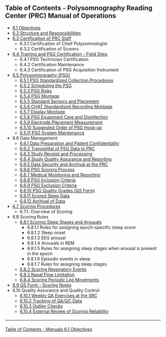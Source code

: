## Table of Contents - Polysomnography Reading Center (PRC) Manual of Operations

- [6.1 Objectives](:pages_path:/manuals/polysomnography-reading-center/6-01-objectives.md)
- [6.2 Structure and Responsibilities](:pages_path:/manuals/polysomnography-reading-center/6-02-structure-and-responsibilities.md)
- [6.3 Certification of PRC Staff](:pages_path:/manuals/polysomnography-reading-center/6-03-certification-of-prc-staff.md)
  - 6.3.1 Certification of Chief Polysomnologist
  - 6.3.2 Certification of Scorers
- [6.4 Training and PSG Certification - Field Sites](:pages_path:/manuals/polysomnography-reading-center/6-04-training-and-psg-certification-field-sites.md)
  - 6.4.1 PSG Technician Certification
  - 6.4.2 Certification Maintenance
  - 6.4.3 Certification of PSG Acquisition Instrument
- [6.5 Polysomnography (PSG)](:pages_path:/manuals/polysomnography-reading-center/6-05-00-polysomnography.md)
  - [6.5.1 PSG Standardized Collection Procedures](:pages_path:/manuals/polysomnography-reading-center/6-05-01-psg-standardized-collection-procedures.md)
  - [6.5.2 Scheduling the PSG](:pages_path:/manuals/polysomnography-reading-center/6-05-02-scheduling-the-psg.md)
  - [6.5.3 PSG Risks](:pages_path:/manuals/polysomnography-reading-center/6-05-03-psg-risks.md)
  - [6.5.4 PSG Montage](:pages_path:/manuals/polysomnography-reading-center/6-05-04-psg-montage.md)
  - [6.5.5 Standard Sensors and Placement](:pages_path:/manuals/polysomnography-reading-center/6-05-05-standard-sensors-and-placement.md)
  - [6.5.6 CHAT Standardized Recording Montage](:pages_path:/manuals/polysomnography-reading-center/6-05-06-chat-standardized-recording-montage.md)
  - [6.5.7 Display Montage](:pages_path:/manuals/polysomnography-reading-center/6-05-07-display-montage.md)
  - [6.5.8 PSG Equipment Care and Disinfection](:pages_path:/manuals/polysomnography-reading-center/6-05-08-psg-equipment-care-and-disinfection.md)
  - [6.5.9 Electrode Placement Measurement](:pages_path:/manuals/polysomnography-reading-center/6-05-09-electrode-placement-measurement.md)
  - [6.5.10 Suggested Order of PSG Hook-up](:pages_path:/manuals/polysomnography-reading-center/6-05-10-suggested-order-of-psg-hook-up.md)
  - [6.5.11 PSG System Maintenance](:pages_path:/manuals/polysomnography-reading-center/6-05-11-psg-system-maintenance.md)
- 6.6 Data Management
  - [6.6.1 Data Preparation and Patient Confidentiality](:pages_path:/manuals/polysomnography-reading-center/6-06-01-data-preparation-and-patient-confidentiality.md)
  - [6.6.2 Transmittal of PSG Data to PRC](:pages_path:/manuals/polysomnography-reading-center/6-06-02-transmittal-of-psg-data-to-prc.md)
  - [6.6.3 Study Receipt and Processing](:pages_path:/manuals/polysomnography-reading-center/6-06-03-study-receipt-and-processing.md)
  - [6.6.4 Study Quality Assurance and Reporting](:pages_path:/manuals/polysomnography-reading-center/6-06-04-study-quality-assurance-and-reporting.md)
  - [6.6.5 Data Security and Archival at the PRC](:pages_path:/manuals/polysomnography-reading-center/6-06-05-data-security-and-archival-at-the-prc.md)
  - [6.6.6 PSG Scoring Process](:pages_path:/manuals/polysomnography-reading-center/6-06-06-psg-scoring-process.md)
  - [6.6.7 Medical Monitoring and Reporting](:pages_path:/manuals/polysomnography-reading-center/6-06-07-medical-monitoring-and-reporting.md)
  - [6.6.8 PSG Inclusion Criteria](:pages_path:/manuals/polysomnography-reading-center/6-06-08-psg-inclusion-criteria.md)
  - [6.6.9 PSG Exclusion Criteria](:pages_path:/manuals/polysomnography-reading-center/6-06-09-psg-exclusion-criteria.md)
  - [6.6.10 PSG Quality Grades (QS Form)](:pages_path:/manuals/polysomnography-reading-center/6-06-10-psg-quality-grades.md)
  - [6.6.11 Scored Sleep Data](:pages_path:/manuals/polysomnography-reading-center/6-06-11-scored-sleep-data.md)
  - [6.6.12 Archival of Data](:pages_path:/manuals/polysomnography-reading-center/6-06-12-archival-of-data.md)
- [6.7 Scoring Procedures](:pages_path:/manuals/polysomnography-reading-center/6-07-scoring-procedures.md)
  - 6.7.1. Overview of Scoring
- 6.8 Scoring Rules
  - [6.8.1 Scoring Sleep Stages and Arousals](:pages_path:/manuals/polysomnography-reading-center/6-08-01-scoring-sleep-stages-and-arousals.md)
      - 6.8.1.1 Rules for assigning epoch-specific sleep score
      - 6.8.1.2 Sleep onset
      - 6.8.1.3 EEG arousal
      - 6.8.1.4 Arousals in REM
      - 6.8.1.5 Rules for assigning sleep stages when arousal is present in the epoch
      - 6.8.1.6 Episodic events in sleep
      - 6.8.1.7 Rules for assigning sleep stages
  - [6.8.2 Scoring Respiratory Events](:pages_path:/manuals/polysomnography-reading-center/6-08-02-scoring-respiratory-events.md)
  - [6.8.3 Nasal Flow Limitation](:pages_path:/manuals/polysomnography-reading-center/6-08-03-nasal-flow-limitation.md)
  - [6.8.4 Scoring Periodic Leg Movements](:pages_path:/manuals/polysomnography-reading-center/6-08-04-scoring-periodic-leg-movements.md)
- [6.9 QS Form - Scoring Notes](:pages_path:/manuals/polysomnography-reading-center/6-09-qs-form-scoring-notes.md)
- 6.10 Quality Assurance and Quality Control
  - [6.10.1 Weekly QA Exercises at the SRC](:pages_path:/manuals/polysomnography-reading-center/6-10-01-weekly-qa-exercises-at-the-src.md)
  - [6.10.2 Tracking of QA/QC Data](:pages_path:/manuals/polysomnography-reading-center/6-10-02-tracking-of-qa-qc-data.md)
  - [6.10.3 Outlier Checks](:pages_path:/manuals/polysomnography-reading-center/6-10-03-outlier-checks.md)
  - [6.10.4 External Review of Scoring Reliability](:pages_path:/manuals/polysomnography-reading-center/6-10-04-external-review-of-scoring-reliability.md)


<hr class="soften" style="margin-top: 20px;margin-bottom: 20px;"/>

<div class="center">
<div class="btn-group">

  <a href=":pages_path:/manuals/manuals-toc.md" class="btn btn-default">
    <span class="glyphicon glyphicon-chevron-up"></span>
    Table of Contents - Manuals
  </a>

  <a href=":pages_path:/manuals/polysomnography-reading-center/6-01-objectives.md" class="btn btn-success">
    6.1 Objectives
    <span class="glyphicon glyphicon-chevron-right"></span>
  </a>
</div>
</div>

